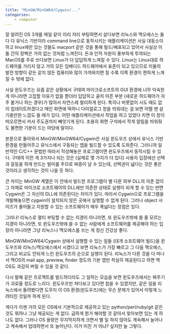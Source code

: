 ```yaml
---
title: "MinGW/MinGW64/Cygwin/..."
categories:
    - computer
---
```


잘 알려진 OS 3개를 매일 같이 이리 저리 부팅하면서 살다보면 리눅스와 맥오에스는 둘다 다 유닉스 기반이라 command line으로 동작시키는 애플리케이션은 사실 대동소이하고 linux에만 있는 것들도 macport 같은 것을 통해 빌드/배포되고 있어서 사실상 이 둘 간의 장벽은 거의 없는 것처럼 느껴진다. 돈과 인적 자원이 풍부하게 투여되는 MacOS를 주로 쓰다보면 Linux가 더 답답하게 느껴질 수 있다. Linux는 Linux대로 하드웨어를 가리지 않고 거의 모든 임베디드 하드웨어에서 표준이 되고 있으므로 이둘의 발전 방향이 같든 같지 않든 컴퓨터와 많이 가까와지면 질 수록 이쪽 환경이 편하게 느껴질 수 밖에 없다.

사실 윈도우즈는 요즘 같은 상황에서 구태여 마이크로소프트의 GUI 환경에 너무 익숙한 게 아니라면 고집할 이유가 없을 뿐더러 답답하고 골치 아픈 부분 (새로운 하드웨어가 자주 붙거나 하는 경우)가 많아서 자연스레 멀리하게 된다. 특히나 버릇없이 시도 때도 없이 업데이트하겠다고 메인 화면에 떡하니 다이얼로그 창을 띄워대는 걸 보면 어쩔 땐 살기충만한 느낌도 들 때가 있다. 어떤 애플리케이션에서 작업을 하고 있었다 치면 이 창이 떠오르면서 커서 주도권까지 빼앗기게 된다. 조용히 화면 구석에서 작게 알림을 띄워줘도 불편한 기분이 드는 마당에 말이다. 

본론으로 돌아와서 MinGW/MinGW64/Cygwin은 사실 윈도우즈 상에서 유닉스 기반 환경을 만들어주고 유닉스에서 구동되는 앱을 빌드할 수 있도록 도와준다. 그러니까 일반적인 C/C++ 문법만 따라서 작성해놓은 프로그램이면 윈도우즈에서 동작시킬 수 있다. 구태여 이런 게 3가지나 되는 것은 (실제로 몇 가지가 더 있다) 사용자 입장에선 선택과 갈등을 하게 만드는 빌미를 주므로 짜증이 날 수 있는데, 선택권이 넓다는 것은 좋은 것이라고 생각하는 것이 나을 듯 하다.

큰 차이는 MinGW 계열은 이 안에서 빌드한 프로그램이 별 다른 외부 DLL의 의존 없이 그 자체로 마이크로 소프트웨어의 DLL에만 의존한 상태로 실행이 되게 할 수 있는 반면 Cygwin은 그 자신의 DLL에 의존된다는 차이가 있다. 따라서 Cygwin으로 프로그램을 개발해놓으면 cygwin이 설치되지 않은 곳에서 실행할 수 없게 된다. 그러나 object 사이즈가 줄어들고 지원할 수 있는 소프트웨어가 매우 폭넓다는 장점은 있다.

그러나! 리눅스로 멀티 부팅할 수 없는 지경이 아니라면, 또 윈도우즈밖에 쓸 줄 모르는 지경이 아니라면, 또 윈도우즈밖에 쓸 수 없는 사람에게 소프트웨어를 제공해야 하는 입장이 아니라면 그냥 리눅스나 맥오에스를 쓰는 게 정신 건강상 좋다. 

MinGW/MinGW64/Cygwin 상에서 실행할 수 있는 일들 (대개 소프트웨어 빌드)을 윈도우즈와 리눅스/맥오에스에서 시켰다고 보면 리눅스가 가장 빠르고 그 다음 맥오에스, 그리고 비교도 안되게 느린 윈도우즈의 순으로 실행이 된다. 리눅스가 다른 것을 다 떠나서 맥OS의 mail app, preview, finder 정도의 기본 앱만 착실히 제공된다고 하면 맥OS도 과감히 버릴 수 있을 것 같다. 

다시 말해 같은 프로젝트를 빌드하더라도 그 일하는 모습을 보면 윈도우즈에서는 봐주기가 괴로울 정도로 느리다. 윈도우즈만 쳐다보고 있다면 참을 수 있겠지만, 같은 일을 리눅스에서 돌려봤다면 도무지 이 OS 환경(윈도우즈)에는 무슨 문제가 있어서 이렇게 느려터진 것일까 하게 된다. 

게다가 이젠 거의 모든 OS에서 기본적으로 제공하고 있는 python/perl/ruby/git 같은 것도 뭐하나 그냥 제공되는 게 없다. 급하게 뭔가 해야할 것 같아서 찾아보면 있는 게 하나도 없다. 그러나 OS 용량은 무지막지하게 크면서 별 일 하지 않아도 계속해서 늘어나고 계속해서 업데하면서 또 늘어난다. 이거 미친 거 아냐? 싶지만 늘 그렇다.
